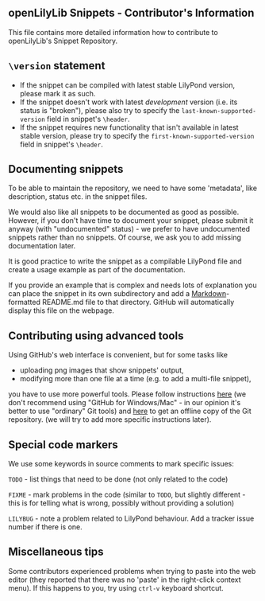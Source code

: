 openLilyLib Snippets - Contributor's Information
------------------------------------------------

This file contains more detailed information how to contribute to
openLilyLib's Snippet Repository.


`\version` statement
--------------------

* If the snippet can be compiled with latest stable LilyPond version,
please mark it as such.
* If the snippet doesn't work with latest _development_ version
(i.e. its status is "broken"), please also try to specify the
`last-known-supported-version` field in snippet's `\header`.
* If the snippet requires new functionality that isn't available
in latest stable version, please try to specify the
`first-known-supported-version` field in snippet's `\header`.


Documenting snippets
--------------------

To be able to maintain the repository, we need to have some
'metadata', like description, status etc. in the snippet files.

We would also like all snippets to be documented as good as possible.
However, if you don't have time to document your snippet, please
submit it anyway (with "undocumented" status) - we prefer to have
undocumented snippets rather than no snippets.  Of course, we ask
you to add missing documentation later.

It is good practice to write the snippet as a compilable
LilyPond file and create a usage example as part of the
documentation.

If you provide an example that is complex and needs lots of
explanation you can place the snippet in its own subdirectory
and add a [Markdown](http://en.wikipedia.org/wiki/Markdown)-formatted
README.md file to that directory. GitHub will automatically
display this file on the webpage.


Contributing using advanced tools
---------------------------------

Using GitHub's web interface is convenient, but for some tasks like

* uploading png images that show snippets' output,
* modifying more than one file at a time
  (e.g. to add a multi-file snippet),

you have to use more powerful tools.  Please follow
instructions [here](http://help.github.com/articles/set-up-git)
(we don't recommend using "GitHub for Windows/Mac" -
in our opinion it's better to use "ordinary" Git tools)
and [here](http://help.github.com/articles/fork-a-repo)
to get an offline copy of the Git repository.
(we will try to add more specific instructions later).


Special code markers
--------------------

We use some keywords in source comments to mark specific issues:

`TODO` - list things that need to be done (not only related
to the code)

`FIXME` - mark problems in the code (similar to `TODO`,
but slightly different - this is for telling what is wrong,
possibly without providing a solution)

`LILYBUG` - note a problem related to LilyPond behaviour.
Add a tracker issue number if there is one.


Miscellaneous tips
------------------

Some contributors experienced problems when trying to paste into the
web editor (they reported that there was no 'paste' in the right-click
context menu).  If this happens to you, try using `ctrl-v` keyboard
shortcut.
